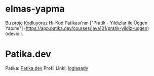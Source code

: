 # elmas-yapma


Bu proje [Kodluyoruz](https://www.kodluyoruz.org) Hi-Kod Patikası'nın ["Pratik - Yıldızlar ile Üçgen Yapımı"] (https://app.patika.dev/courses/java101/pratik-yildiz-ucgen) ödevidir.

# Patika.dev
Patika: [Patika.dev](https://www.patika.dev/tr)
Profil Linki: [loglaaady](https://app.patika.dev/loglaaady)

